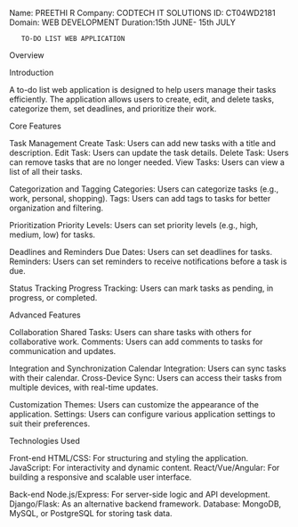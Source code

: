 Name: PREETHI R
Company: CODTECH IT SOLUTIONS
ID: CT04WD2181
Domain: WEB DEVELOPMENT
Duration:15th JUNE- 15th JULY


       TO-DO LIST WEB APPLICATION

Overview 

Introduction

A to-do list web application is designed to help users manage their tasks efficiently. The application allows users to create, edit, and delete tasks, categorize them, set deadlines, and prioritize their work.

 Core Features

Task Management
Create Task: Users can add new tasks with a title and description.
Edit Task: Users can update the task details.
Delete Task: Users can remove tasks that are no longer needed.
View Tasks: Users can view a list of all their tasks.

 Categorization and Tagging
Categories: Users can categorize tasks (e.g., work, personal, shopping).
Tags: Users can add tags to tasks for better organization and filtering.

Prioritization
Priority Levels: Users can set priority levels (e.g., high, medium, low) for tasks.

Deadlines and Reminders
Due Dates: Users can set deadlines for tasks.
Reminders: Users can set reminders to receive notifications before a task is due.

Status Tracking
Progress Tracking: Users can mark tasks as pending, in progress, or completed.

  Advanced Features

Collaboration
Shared Tasks: Users can share tasks with others for collaborative work.
Comments: Users can add comments to tasks for communication and updates.

Integration and Synchronization
Calendar Integration: Users can sync tasks with their calendar.
Cross-Device Sync: Users can access their tasks from multiple devices, with real-time updates.


Customization
Themes: Users can customize the appearance of the application.
Settings: Users can configure various application settings to suit their preferences.

 Technologies Used

Front-end
HTML/CSS: For structuring and styling the application.
JavaScript: For interactivity and dynamic content.
React/Vue/Angular: For building a responsive and scalable user interface.

Back-end
Node.js/Express: For server-side logic and API development.
Django/Flask: As an alternative backend framework.
Database: MongoDB, MySQL, or PostgreSQL for storing task data.
